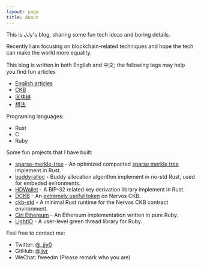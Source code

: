 ```yaml
---
layout: page
title: About
---
```


This is JJy's blog, sharing some fun tech ideas and boring details.

Recently I am focusing on blockchain-related techniques and hope the tech can make the world more equality.

This blog is written in both English and 中文; the following tags may help you find fun articles

* [English articles](/tags/english)
* [CKB](/tags/ckb)
* [区块链](/tags/区块链)
* [想法](/tags/想法)

Programing languages:

* Rust
* C
* Ruby

Some fun projects that I have built:

* [sparse-merkle-tree](https://github.com/jjyr/sparse-merkle-tree) - An optimized compacted [sparse merkle tree](https://justjjy.com/An-optimized-compact-sparse-merkle-tree) implement in Rust.
* [buddy-alloc](https://github.com/jjyr/buddy-alloc) - Buddy allocation algorithm implement in no-std Rust, used for embeded evironments.
* [HDWallet](https://github.com/jjyr/hdwallet) - A BIP-32 related key derivation library implement in Rust.
* [DCKB](https://github.com/jjyr/DCKB) - An [extremely useful token](https://justjjy.com/Break-the-liquidity-limitation-of-NervosDAO) on Nervos CKB.
* [ckb-std](https://github.com/jjyr/ckb-std) - A minimal Rust runtime for the Nervos CKB contract environment.
* [Ciri Ethereum](https://github.com/ciri-ethereum/ciri) - An Ethereum implementation written in pure Ruby.
* [LightIO](https://github.com/socketry/lightio) - A user-level green thread library for Ruby.

Feel free to contact me:

* Twitter: [@_jjy0](https://twitter.com/_jjy0)
* GitHub: [@jjyr](https://github.com/jjyr)
* WeChat: fweedm (Please remark who you are)
